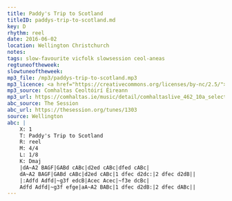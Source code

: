 ```yaml
---
title: Paddy's Trip to Scotland
titleID: paddys-trip-to-scotland.md
key: D
rhythm: reel
date: 2016-06-02
location: Wellington Christchurch
notes:
tags: slow-favourite vicfolk slowsession ceol-aneas
regtuneoftheweek:
slowtuneoftheweek:
mp3_file: /mp3/paddys-trip-to-scotland.mp3
mp3_licence: <a href="https://creativecommons.org/licenses/by-nc/2.5/">CC-BY-NC-2.5</a>
mp3_source: Comhaltas Ceoltóirí Éireann
mp3_url: https://comhaltas.ie/music/detail/comhaltaslive_462_10a_selection_of_reels
abc_source: The Session
abc_url: https://thesession.org/tunes/1303
source: Wellington
abc: |
    X: 1
    T: Paddy's Trip to Scotland
    R: reel
    M: 4/4
    L: 1/8
    K: Dmaj
    |dA~A2 BAGF|GABd cABc|d2ed cABc|dfed cABc|
    dA~A2 BAGF|GABd cABc|d2ed cABc|1 dfec d2dc:|2 dfec d2dB||
    |:Adfd Adfd|~g3f edcB|Acec Acec|~f3e dcBc|
    Adfd Adfd|~g3f efge|aA~A2 BABc|1 dfec d2dB:|2 dfec dABc||
---
```

